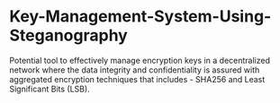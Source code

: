 # Key-Management-System-Using-Steganography

Potential tool to effectively manage encryption keys in a decentralized network where the data integrity and confidentiality
is assured with aggregated encryption techniques that includes - SHA256 and Least Significant Bits (LSB).
